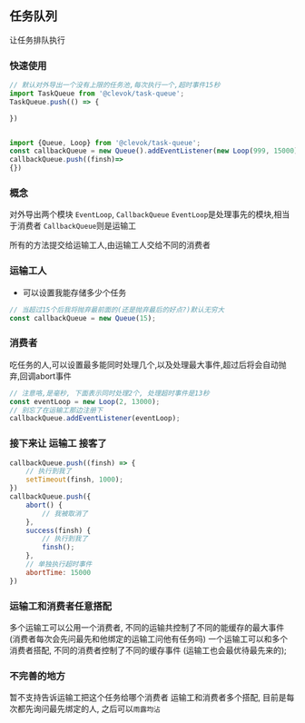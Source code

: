 ## 任务队列
让任务排队执行


### 快速使用
```js
// 默认对外导出一个没有上限的任务池,每次执行一个,超时事件15秒
import TaskQueue from '@clevok/task-queue';
TaskQueue.push(() => {

})


import {Queue, Loop} from '@clevok/task-queue';
const callbackQueue = new Queue().addEventListener(new Loop(999, 15000));
callbackQueue.push((finsh)=> 
{})
```


### 概念
对外导出两个模块 `EventLoop`, `CallbackQueue`
`EventLoop`是处理事先的模块,相当于消费者
`CallbackQueue`则是运输工

所有的方法提交给运输工人,由运输工人交给不同的消费者


### 运输工人

- 可以设置我能存储多少个任务

```js
// 当超过15个后我将抛弃最前面的(还是抛弃最后的好点?)默认无穷大
const callbackQueue = new Queue(15);
```

### 消费者
吃任务的人,可以设置最多能同时处理几个,以及处理最大事件,超过后将会自动抛弃,回调abort事件
```js
// 注意咯,是毫秒, 下面表示同时处理2个, 处理超时事件是13秒
const eventLoop = new Loop(2, 13000);
// 别忘了在运输工那边注册下
callbackQueue.addEventListener(eventLoop);

```

### 接下来让 运输工 接客了
```js
callbackQueue.push((finsh) => {
    // 执行到我了
    setTimeout(finsh, 1000);
})
callbackQueue.push({
    abort() {
        // 我被取消了
    },
    success(finsh) {
        // 执行到我了
        finsh();
    },
    // 单独执行超时事件
    abortTime: 15000
})

```

### 运输工和消费者任意搭配
多个运输工可以公用一个消费者, 不同的运输共控制了不同的能缓存的最大事件 (消费者每次会先问最先和他绑定的运输工问他有任务吗)
一个运输工可以和多个消费者搭配, 不同的消费者控制了不同的缓存事件 (运输工也会最优待最先来的);

### 不完善的地方
暂不支持告诉运输工把这个任务给哪个消费者
运输工和消费者多个搭配, 目前是每次都先询问最先绑定的人, 之后可以`雨露均沾`

